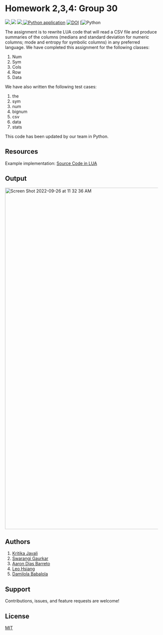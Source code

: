# Homework 2,3,4: Group 30

<a href="https://github.com/Swarangigaurkar/Group30_Hw2_3_4_5" alt="File count"><img src="https://img.shields.io/github/directory-file-count/swarangigaurkar/group30_hw2_3_4_5?style=plastic"/> </a>
<a href="https://github.com/Swarangigaurkar/Group30_Hw2_3_4_5/blob/main/License.md" alt="LICENSE">
  <img src="https://img.shields.io/github/license/swarangigaurkar/group30_Hw2_3_4_5?style=plastic" /></a>
<a href="https://github.com/Swarangigaurkar/Group30_Hw2_3_4_5/graphs/contributors" alt="Contributors">
<img src="https://img.shields.io/github/contributors/swarangigaurkar/Group30_Hw2_3_4_5?style=plastic"/> </a>
[![Python application](https://github.com/Swarangigaurkar/Group30_Hw2_3_4_5/actions/workflows/python-app.yml/badge.svg?style=plastic?branch=main)](https://github.com/Swarangigaurkar/Group30_Hw2_3_4_5/actions/workflows/python-app.yml)
[![DOI](https://zenodo.org/badge/532051492.svg?style=plastic)](https://zenodo.org/badge/latestdoi/532051492)
[![Python](https://img.shields.io/badge/python-v3.8+-yellow.svg)



The assignment is to rewrite LUA code that will read a CSV file and produce summaries of the columns (medians and standard deviation for numeric columns; mode and entropy for symbolic columns) in any preferred language. We have completed this assignment for the following classes:
1. Num 
2. Sym 
3. Cols
4. Row
5. Data

We have also written the following test cases:
1. the
2. sym
3. num
4. bignum
5. csv
6. data
7. stats

This code has been updated by our team in Python.

## Resources

Example implementation: [Source Code in LUA](https://github.com/txt/se22/blob/main/etc/pdf/csv.pdf)

## Output 

<img width="1127" alt="Screen Shot 2022-09-26 at 11 32 36 AM" src="https://user-images.githubusercontent.com/112131763/192319969-40eb6a46-b59e-409f-9d53-486c2f7f4f5d.png">


## Authors 

1. [Kritika Javali](https://github.com/ksjavali)
2. [Swarangi Gaurkar](https://github.com/Swarangigaurkar)
3. [Aaron Dias Barreto](https://github.com/aaron278)
4. [Leo Hsiang](https://github.com/leoohsiang)
5. [Damilola Babalola](https://github.com/JohnDamilola)


##  Support

Contributions, issues, and feature requests are welcome!


## License
[MIT](https://tldrlegal.com/license/mit-license)
